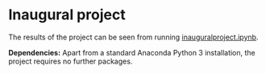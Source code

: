 # Inaugural project

The results of the project can be seen from running [inauguralproject.ipynb](inauguralproject.ipynb).

**Dependencies:** Apart from a standard Anaconda Python 3 installation, the project requires no further packages.